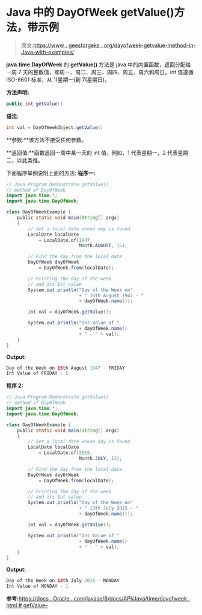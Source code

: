 # Java 中的 DayOfWeek getValue()方法，带示例

> 原文:[https://www . geesforgeks . org/dayofweek-getvalue-method-in-Java-with-examples/](https://www.geeksforgeeks.org/dayofweek-getvalue-method-in-java-with-examples/)

**java.time.DayOfWeek** 的 **getValue()** 方法是 java 中的内置函数，返回分配给一周 7 天的整数值，即周一、周二、周三、周四、周五、周六和周日。int 值遵循 ISO-8601 标准，从 1(星期一)到 7(星期日)。

**方法声明:**

```java
public int getValue()

```

**语法:**

```java
int val = DayOfWeekObject.getValue()

```

**参数:**该方法不接受任何参数。

**返回值:**函数返回一周中某一天的 int 值，例如，1 代表星期一，2 代表星期二，以此类推。

下面程序举例说明上面的方法:
**程序一:**

```java
// Java Program Demonstrate getValue()
// method of DayOfWeek
import java.time.*;
import java.time.DayOfWeek;

class DayOfWeekExample {
    public static void main(String[] args)
    {
        // Set a local date whose day is found
        LocalDate localDate
            = LocalDate.of(1947,
                           Month.AUGUST, 15);

        // Find the day from the local date
        DayOfWeek dayOfWeek
            = DayOfWeek.from(localDate);

        // Printing the day of the week
        // and its Int value
        System.out.println("Day of the Week on"
                           + " 15th August 1947 - "
                           + dayOfWeek.name());

        int val = dayOfWeek.getValue();

        System.out.println("Int Value of "
                           + dayOfWeek.name()
                           + " - " + val);
    }
}
```

**Output:**

```java
Day of the Week on 15th August 1947 - FRIDAY
Int Value of FRIDAY - 5

```

**程序 2:**

```java
// Java Program Demonstrate getValue()
// method of DayOfWeek
import java.time.*;
import java.time.DayOfWeek;

class DayOfWeekExample {
    public static void main(String[] args)
    {
        // Set a local date whose day is found
        LocalDate localDate
            = LocalDate.of(2015,
                           Month.JULY, 13);

        // Find the day from the local date
        DayOfWeek dayOfWeek
            = DayOfWeek.from(localDate);

        // Printing the day of the week
        // and its Int value
        System.out.println("Day of the Week on"
                           + " 13th July 2015 - "
                           + dayOfWeek.name());

        int val = dayOfWeek.getValue();

        System.out.println("Int Value of "
                           + dayOfWeek.name()
                           + " - " + val);
    }
}
```

**Output:**

```java
Day of the Week on 13th July 2015 - MONDAY
Int Value of MONDAY - 1

```

**参考:**[https://docs . Oracle . com/javase/8/docs/API/Java/time/dayofweek . html # getValue–](https://docs.oracle.com/javase/8/docs/api/java/time/DayOfWeek.html#getValue--)